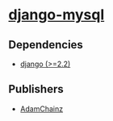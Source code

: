 # [django-mysql](https://pypi.org/project/django-mysql)

## Dependencies
- [django (>=2.2)](packages/d/django.md)



## Publishers
- [AdamChainz](https://pypi.org/user/AdamChainz)

